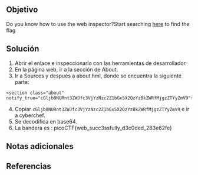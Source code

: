 ## Objetivo
Do you know how to use the web inspector?Start searching [here](http://titan.picoctf.net:53646/) to find the flag

## Solución
1. Abrir el enlace e inspeccionarlo con las herramientas de desarrollador.
2. En la página web, ir a la sección de About.
3. Ir a Sources y después a about.hml, donde se encuentra la siguiente parte:
```
<section class="about" notify_true="cGljb0NURnt3ZWJfc3VjYzNzc2Z1bGx5X2QzYzBkZWRfMjgzZTYyZmV9">
```
4. Copiar `cGljb0NURnt3ZWJfc3VjYzNzc2Z1bGx5X2QzYzBkZWRfMjgzZTYyZmV9` e ir a cyberchef.
5. Se decodifica en base64.
6. La bandera es :
picoCTF{web_succ3ssfully_d3c0ded_283e62fe}
## Notas adicionales

## Referencias
